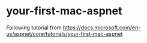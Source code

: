 # your-first-mac-aspnet
Following tutorial from https://docs.microsoft.com/en-us/aspnet/core/tutorials/your-first-mac-aspnet
